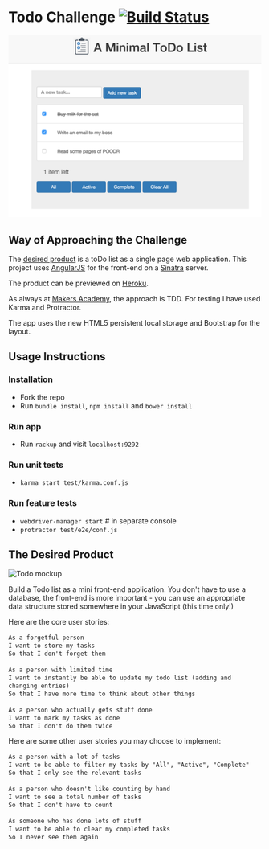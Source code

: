 # Todo Challenge [![Build Status](https://travis-ci.org/samover/todo_challenge.svg?branch=master)](https://travis-ci.org/samover/todo_challenge) 

![screenshot](/public/images/screenshot.png)

## Way of Approaching the Challenge

The [desired product](#desired-product) is a toDo list as a single page web application. This project uses [AngularJS](https://www.angularjs.org) for the front-end on a [Sinatra](http://sinatrarb.com) server. 

The product can be previewed on [Heroku](https://minimal-todo-list.herokuapp.com/).

As always at [Makers Academy](http://www.makersacadamy.com), the approach is TDD. For testing I have used Karma and Protractor.

The app uses the new HTML5 persistent local storage and Bootstrap for the layout.

## Usage Instructions

### Installation
* Fork the repo
* Run `bundle install`, `npm install` and `bower install`  

### Run app
* Run `rackup` and visit `localhost:9292`

### Run unit tests
* `karma start test/karma.conf.js`

### Run feature tests
* `webdriver-manager start`  # in separate console
* `protractor test/e2e/conf.js`

## The Desired Product

![Todo mockup](https://makersacademy.mybalsamiq.com/mockups/2914603.png?key=afabb09aef2901a2732515ae4349c1ec0458294b)

Build a Todo list as a mini front-end application. You don't have to use a database, the front-end is more important - you can use an appropriate data structure stored somewhere in your JavaScript (this time only!)

Here are the core user stories:

```
As a forgetful person
I want to store my tasks
So that I don't forget them

As a person with limited time
I want to instantly be able to update my todo list (adding and changing entries)
So that I have more time to think about other things

As a person who actually gets stuff done
I want to mark my tasks as done
So that I don't do them twice
```

Here are some other user stories you may choose to implement:

```
As a person with a lot of tasks
I want to be able to filter my tasks by "All", "Active", "Complete"
So that I only see the relevant tasks

As a person who doesn't like counting by hand
I want to see a total number of tasks
So that I don't have to count

As someone who has done lots of stuff
I want to be able to clear my completed tasks
So I never see them again
```


